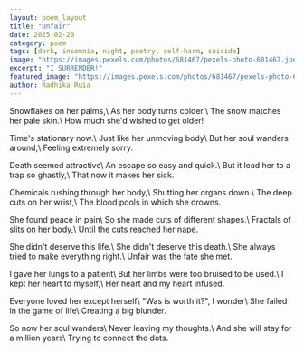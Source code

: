```yaml
---
layout: poem_layout
title: "Unfair"
date: 2025-02-20
category: poem
tags: [dark, insomnia, night, poetry, self-harm, suicide]
image: "https://images.pexels.com/photos/681467/pexels-photo-681467.jpeg?auto=compress&cs=tinysrgb&w=1260&h=750&dpr=1"
excerpt: "I SURRENDER!"
featured_image: "https://images.pexels.com/photos/681467/pexels-photo-681467.jpeg?auto=compress&cs=tinysrgb&w=1260&h=750&dpr=1"
author: Radhika Ruia
---
```


Snowflakes on her palms,\\
As her body turns colder.\\
The snow matches her pale skin.\\
How much she'd wished to get older!

Time's stationary now.\\
Just like her unmoving body\\
But her soul wanders around,\\
Feeling extremely sorry.

Death seemed attractive\\
An escape so easy and quick.\\
But it lead her to a trap so ghastly,\\
That now it makes her sick.

Chemicals rushing through her body,\\
Shutting her organs down.\\
The deep cuts on her wrist,\\
The blood pools in which she drowns.

She found peace in pain\\
So she made cuts of different shapes.\\
Fractals of slits on her body,\\
Until the cuts reached her nape.

She didn't deserve this life.\\
She didn't deserve this death.\\
She always tried to make everything right.\\
Unfair was the fate she met.

I gave her lungs to a patient\\
But her limbs were too bruised to be used.\\
I kept her heart to myself,\\
Her heart and my heart infused.

Everyone loved her except herself\\
"Was is worth it?", I wonder\\
She failed in the game of life\\
Creating a big blunder.

So now her soul wanders\\
Never leaving my thoughts.\\
And she will stay for a million years\\
Trying to connect the dots.
